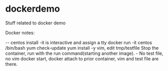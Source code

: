 # dockerdemo
Stuff related to docker demo


Docker notes:

-- centos install
 -it is interactive and assign a tty
docker run -it centos /bin/bash
yum check-update
yum install -y vim, edit tmp/testfile
Stop the container, run with the run command(starting another image). - No test file, no vim
docker start, docker attach to prior container, vim and test file are there.
